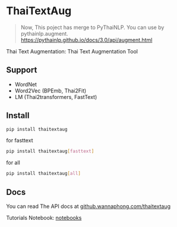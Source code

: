# ThaiTextAug

> Now, This poject has merge to PyThaiNLP. You can use by pythainlp.augment. https://pythainlp.github.io/docs/3.0/api/augment.html

Thai Text Augmentation: Thai Text Augmentation Tool

## Support

- WordNet
- Word2Vec (BPEmb, Thai2Fit)
- LM (Thai2transformers, FastText)

## Install

```sh
pip install thaitextaug
```

for fasttext

```sh
pip install thaitextaug[fasttext]
```

for all

```sh
pip install thaitextaug[all]
```

## Docs

You can read The API docs at [github.wannaphong.com/thaitextaug](https://github.wannaphong.com/thaitextaug/index.html)

Tutorials Notebook: [notebooks](https://github.com/wannaphong/thaitextaug/tree/main/notebooks)
